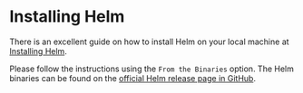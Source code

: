 # Installing Helm

There is an excellent guide on how to install Helm on your local machine
at [Installing Helm](https://helm.sh/docs/intro/install/).

Please follow the instructions using the `From the Binaries` option. The Helm binaries
can be found on the [official Helm release page in GitHub](https://github.com/helm/helm/releases).